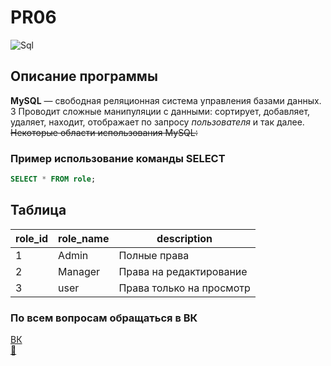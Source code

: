 # PR06
![Sql](https://i7.uihere.com/icons/691/121/284/hosting-logo-my-query-server-sql-icon-171b268a10780c7efb5b7d37ae088686.png "Sql")
## Описание программы
**MySQL** — свободная реляционная система управления базами данных. 3 Проводит сложные манипуляции с данными: сортирует, добавляет, удаляет, находит, отображает по запросу *пользователя* и так далее. 
<br>
~~Некоторые области использования MySQL:~~
### Пример использование команды SELECT

```sql
SELECT * FROM role;
```
## Таблица
| role_id | role_name   | description          |
|---------|-------------|----------------------|
| 1       | Admin       | Полные права         |
| 2       | Manager      | Права на редактирование |
| 3       | user      | Права только на просмотр |

### По всем вопросам обращаться в ВК 
[ВК](https://vk.com/vitosaints)  \
[:e-mail:](to4ka1261@mail.ru)
